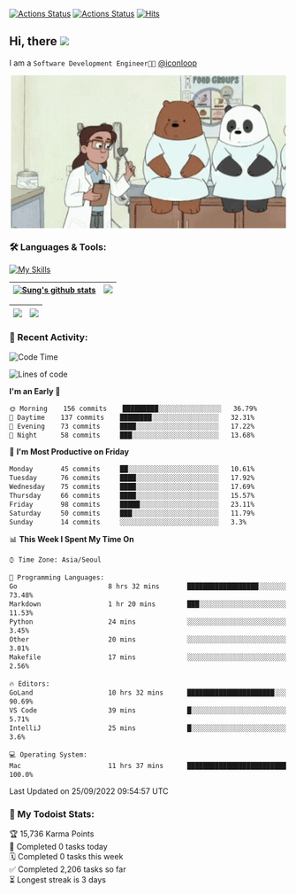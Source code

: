 
[![Actions Status](https://github.com/ddok2/ddok2/workflows/Todoist%20Readme/badge.svg)](https://github.com/ddok2/ddok2/actions)
[![Actions Status](https://github.com/ddok2/ddok2/workflows/wakatime-stats/badge.svg)](https://github.com/ddok2/ddok2/actions)
[![Hits](https://hits.seeyoufarm.com/api/count/incr/badge.svg?url=https%3A%2F%2Fgithub.com%2Fddok2&count_bg=%23FF9595&title_bg=%23555555&icon=github.svg&icon_color=%23FFFFFF&title=hits&edge_flat=false)](https://hits.seeyoufarm.com)

<!-- ![visitors](https://visitor-badge.laobi.icu/badge?page_id=ddok2.ddok2) -->
## Hi, there <img src="https://raw.githubusercontent.com/MartinHeinz/MartinHeinz/master/wave.gif" width="3%">

I am a `Software Development Engineer🧑‍💻` [@iconloop](https://github.com/iconloop)


<p align="center">
    <img align="center" alt="GIF" src="img/debugging.gif" />
</p>


### 🛠 Languages & Tools:

[![My Skills](https://skillicons.dev/icons?i=go,js,ts,py,express,react,svelte,jquery,pug,mongodb,mysql,redis,aws,docker,kubernetes)](https://skillicons.dev)


| <a href="https://github.com/ddok2"><img align="center" src="https://github-readme-stats.vercel.app/api?username=ddok2&show_icons=true&include_all_commits=true&count_private=true&theme=buefy&hide_border=true" alt="Sung's github stats" /></a> | <a href="https://github.com/ddok2"><img src="http://github-readme-streak-stats.herokuapp.com?user=ddok2&hide_border=true" /></a> |
| ------------- |------------- |


| <a href="https://github.com/ddok2"><img align="center" src="https://github-readme-stats.vercel.app/api/top-langs/?username=ddok2&theme=buefy&hide=html,css&hide_border=true" /></a> | <a href="https://github.com/ddok2"><img align="center" src="https://activity-graph.herokuapp.com/graph?username=ddok2&theme=github&hide_border=true" height="250" /></a> |
| ------------- |--------------------------------------------------------------------------------------------------------------------------------------------------------------------------|


<!-- <details open>
    <summary>📈 My GitHub Stats</summary>
    <p align="center">
        <a href="https://github.com/ddok2">
            <img align="center" src="https://github-readme-stats.vercel.app/api?username=ddok2&show_icons=true&include_all_commits=true&count_private=true&theme=buefy&hide_border=true" alt="Sung's github stats" />
        </a>
    </p>
</details>
<details>
    <summary>💬 Top Languages</summary>
    <p align="center"> 
        <a href="https://github.com/ddok2">
            <img align="center" src="https://github-readme-stats.vercel.app/api/top-langs/?username=ddok2&layout=compact&theme=buefy&hide=html,css&hide_border=true" />
        </a>
    </p>
</details> -->


### 🌈 Recent Activity:
<!--START_SECTION:waka-->
![Code Time](http://img.shields.io/badge/Code%20Time-1%2C785%20hrs%2052%20mins-blue)

![Lines of code](https://img.shields.io/badge/From%20Hello%20World%20I%27ve%20Written-286%20Thousand%20lines%20of%20code-blue)

**I'm an Early 🐤** 

```text
🌞 Morning    156 commits    █████████░░░░░░░░░░░░░░░░   36.79% 
🌆 Daytime    137 commits    ████████░░░░░░░░░░░░░░░░░   32.31% 
🌃 Evening    73 commits     ████░░░░░░░░░░░░░░░░░░░░░   17.22% 
🌙 Night      58 commits     ███░░░░░░░░░░░░░░░░░░░░░░   13.68%

```
📅 **I'm Most Productive on Friday** 

```text
Monday       45 commits     ██░░░░░░░░░░░░░░░░░░░░░░░   10.61% 
Tuesday      76 commits     ████░░░░░░░░░░░░░░░░░░░░░   17.92% 
Wednesday    75 commits     ████░░░░░░░░░░░░░░░░░░░░░   17.69% 
Thursday     66 commits     ████░░░░░░░░░░░░░░░░░░░░░   15.57% 
Friday       98 commits     █████░░░░░░░░░░░░░░░░░░░░   23.11% 
Saturday     50 commits     ███░░░░░░░░░░░░░░░░░░░░░░   11.79% 
Sunday       14 commits     ░░░░░░░░░░░░░░░░░░░░░░░░░   3.3%

```


📊 **This Week I Spent My Time On** 

```text
⌚︎ Time Zone: Asia/Seoul

💬 Programming Languages: 
Go                       8 hrs 32 mins       ██████████████████░░░░░░░   73.48% 
Markdown                 1 hr 20 mins        ███░░░░░░░░░░░░░░░░░░░░░░   11.53% 
Python                   24 mins             ░░░░░░░░░░░░░░░░░░░░░░░░░   3.45% 
Other                    20 mins             ░░░░░░░░░░░░░░░░░░░░░░░░░   3.01% 
Makefile                 17 mins             ░░░░░░░░░░░░░░░░░░░░░░░░░   2.56%

🔥 Editors: 
GoLand                   10 hrs 32 mins      ██████████████████████░░░   90.69% 
VS Code                  39 mins             █░░░░░░░░░░░░░░░░░░░░░░░░   5.71% 
IntelliJ                 25 mins             █░░░░░░░░░░░░░░░░░░░░░░░░   3.6%

💻 Operating System: 
Mac                      11 hrs 37 mins      █████████████████████████   100.0%

```


 Last Updated on 25/09/2022 09:54:57 UTC
<!--END_SECTION:waka-->

### 🚧 My Todoist Stats:
<!-- TODO-IST:START -->
🏆  15,736 Karma Points           
🌸  Completed 0 tasks today           
🗓  Completed 0 tasks this week           
✅  Completed 2,206 tasks so far           
⏳  Longest streak is 3 days
<!-- TODO-IST:END -->

